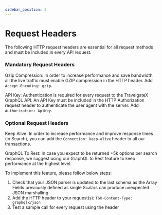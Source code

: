 ```yaml
---
sidebar_position: 2
---
```


# Request Headers

The following HTTP request headers are essential for all request methods and must be included in every API request.

### Mandatory Request Headers

Gzip Compression: In order to increase performance and save bandwidth, all the live traffic must enable GZIP compression in the HTTP header. Add `Accept-Encoding: gzip`.                                           

API Key: Authentication is required for every request to the TravelgateX GraphQL API. An API Key must be included in the HTTP Authorization request header to authenticate the user agent with the server. Add `Authorization: ApiKey`.              

### Optional Request Headers

Keep Alive: In order to increase performance and improve response times (in Search), you can add the `Connection: keep-alive` header to all our transactions.                                              
                                                           
GraphQL To Rest: In case you expect to be returned +5k options per search response, we suggest using our GraphQL to Rest feature to keep performance at the highest level.

To implement this feature, please follow below steps:
1. Check that your JSON parser is updated to the last schema as the Array Fields previously defined as single Scalars can produce unexpected JSON marshalling
2. Add the HTTP header to your request(s): `TGX-Content-Type: graphqlx/json`
3. Test a sample call for every request using the header
